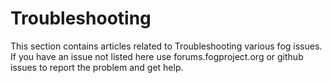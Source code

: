 # Troubleshooting

This section contains articles related to Troubleshooting various fog
issues. If you have an issue not listed here use forums.fogproject.org
or github issues to report the problem and get help.
